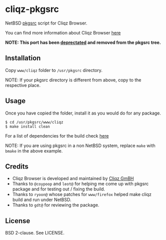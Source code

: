 cliqz-pkgsrc
============

NetBSD [pkgsrc][4] script for Cliqz Browser.

You can find more information about Cliqz Browser [here][1]

**NOTE: This port has been [deprectated][5] and removed from the pkgsrc tree.**

Installation
------------

Copy `www/cliqz` folder to `/usr/pkgsrc` directory.

NOTE: If your pkgsrc directory is different from above, copy to the respective
place.

Usage
-----

Once you have copied the folder, install it as you would do for any package.

`$ cd /usr/pkgsrc/www/cliqz`<br>
`$ make install clean`

For a list of dependencies for the build check [here][2]

NOTE: If you are using pkgsrc in a non NetBSD system, replace `make` with
`bmake` in the above example.

Credits
-------

* Cliqz Browser is developed and maintained by [Cliqz GmBH][3]
* Thanks to `@coypoop` and `leot@` for helping me come up with pkgsrc package and
  for testing out / fixing the build.
* Thanks to `ryoon@` whose patches for `www/firefox` helped make cliqz build and
  run under NetBSD.
* Thanks to `gdt@` for reviewing the package.

License
-------

BSD 2-clause. See LICENSE.

[1]: http://cliqz.com/
[2]: https://github.com/cliqz-oss/browser-f/
[3]: https://cliqz.com/en/
[4]: http://pkgsrc.se/www/cliqz
[5]: https://cliqz.com/en/magazine/farewell-from-cliqz
